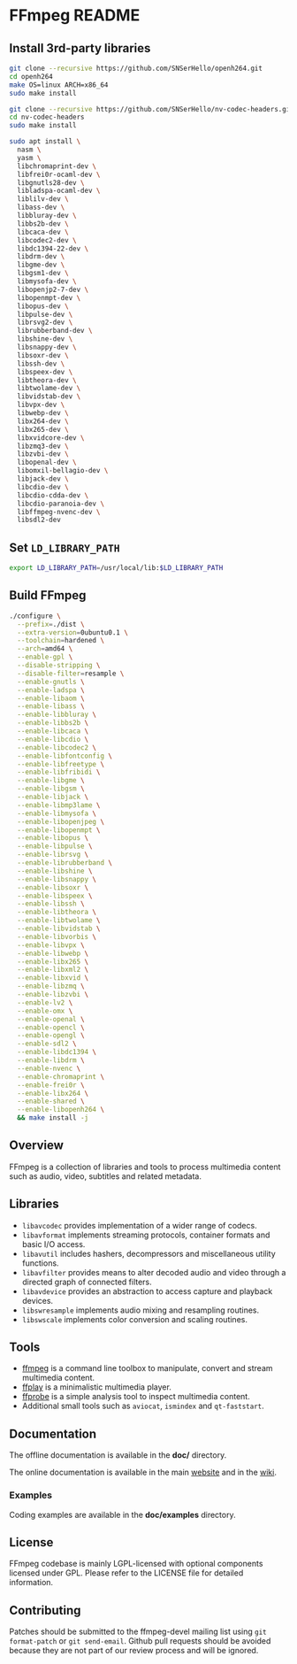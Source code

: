 FFmpeg README
=============

## Install 3rd-party libraries

```bash
git clone --recursive https://github.com/SNSerHello/openh264.git
cd openh264
make OS=linux ARCH=x86_64
sudo make install

git clone --recursive https://github.com/SNSerHello/nv-codec-headers.git
cd nv-codec-headers
sudo make install

sudo apt install \
  nasm \
  yasm \
  libchromaprint-dev \
  libfrei0r-ocaml-dev \
  libgnutls28-dev \
  libladspa-ocaml-dev \
  liblilv-dev \
  libass-dev \
  libbluray-dev \
  libbs2b-dev \
  libcaca-dev \
  libcodec2-dev \
  libdc1394-22-dev \
  libdrm-dev \
  libgme-dev \
  libgsm1-dev \
  libmysofa-dev \
  libopenjp2-7-dev \
  libopenmpt-dev \
  libopus-dev \
  libpulse-dev \
  librsvg2-dev \
  librubberband-dev \
  libshine-dev \
  libsnappy-dev \
  libsoxr-dev \
  libssh-dev \
  libspeex-dev \
  libtheora-dev \
  libtwolame-dev \
  libvidstab-dev \
  libvpx-dev \
  libwebp-dev \
  libx264-dev \
  libx265-dev \
  libxvidcore-dev \
  libzmq3-dev \
  libzvbi-dev \
  libopenal-dev \
  libomxil-bellagio-dev \
  libjack-dev \
  libcdio-dev \
  libcdio-cdda-dev \
  libcdio-paranoia-dev \
  libffmpeg-nvenc-dev \
  libsdl2-dev
```

## Set `LD_LIBRARY_PATH`

```bash
export LD_LIBRARY_PATH=/usr/local/lib:$LD_LIBRARY_PATH
```

## Build FFmpeg

```bash
./configure \
  --prefix=./dist \
  --extra-version=0ubuntu0.1 \
  --toolchain=hardened \
  --arch=amd64 \
  --enable-gpl \
  --disable-stripping \
  --disable-filter=resample \
  --enable-gnutls \
  --enable-ladspa \
  --enable-libaom \
  --enable-libass \
  --enable-libbluray \
  --enable-libbs2b \
  --enable-libcaca \
  --enable-libcdio \
  --enable-libcodec2 \
  --enable-libfontconfig \
  --enable-libfreetype \
  --enable-libfribidi \
  --enable-libgme \
  --enable-libgsm \
  --enable-libjack \
  --enable-libmp3lame \
  --enable-libmysofa \
  --enable-libopenjpeg \
  --enable-libopenmpt \
  --enable-libopus \
  --enable-libpulse \
  --enable-librsvg \
  --enable-librubberband \
  --enable-libshine \
  --enable-libsnappy \
  --enable-libsoxr \
  --enable-libspeex \
  --enable-libssh \
  --enable-libtheora \
  --enable-libtwolame \
  --enable-libvidstab \
  --enable-libvorbis \
  --enable-libvpx \
  --enable-libwebp \
  --enable-libx265 \
  --enable-libxml2 \
  --enable-libxvid \
  --enable-libzmq \
  --enable-libzvbi \
  --enable-lv2 \
  --enable-omx \
  --enable-openal \
  --enable-opencl \
  --enable-opengl \
  --enable-sdl2 \
  --enable-libdc1394 \
  --enable-libdrm \
  --enable-nvenc \
  --enable-chromaprint \
  --enable-frei0r \
  --enable-libx264 \
  --enable-shared \
  --enable-libopenh264 \
  && make install -j
```

## Overview

FFmpeg is a collection of libraries and tools to process multimedia content
such as audio, video, subtitles and related metadata.

## Libraries

* `libavcodec` provides implementation of a wider range of codecs.
* `libavformat` implements streaming protocols, container formats and basic I/O access.
* `libavutil` includes hashers, decompressors and miscellaneous utility functions.
* `libavfilter` provides means to alter decoded audio and video through a directed graph of connected filters.
* `libavdevice` provides an abstraction to access capture and playback devices.
* `libswresample` implements audio mixing and resampling routines.
* `libswscale` implements color conversion and scaling routines.

## Tools

* [ffmpeg](https://ffmpeg.org/ffmpeg.html) is a command line toolbox to
  manipulate, convert and stream multimedia content.
* [ffplay](https://ffmpeg.org/ffplay.html) is a minimalistic multimedia player.
* [ffprobe](https://ffmpeg.org/ffprobe.html) is a simple analysis tool to inspect
  multimedia content.
* Additional small tools such as `aviocat`, `ismindex` and `qt-faststart`.

## Documentation

The offline documentation is available in the **doc/** directory.

The online documentation is available in the main [website](https://ffmpeg.org)
and in the [wiki](https://trac.ffmpeg.org).

### Examples

Coding examples are available in the **doc/examples** directory.

## License

FFmpeg codebase is mainly LGPL-licensed with optional components licensed under
GPL. Please refer to the LICENSE file for detailed information.

## Contributing

Patches should be submitted to the ffmpeg-devel mailing list using
`git format-patch` or `git send-email`. Github pull requests should be
avoided because they are not part of our review process and will be ignored.
